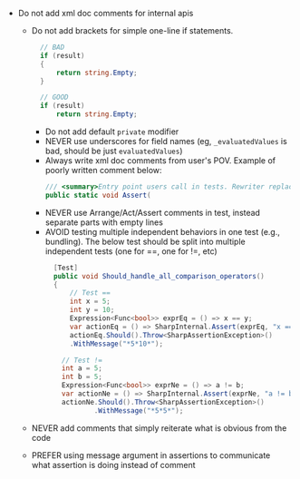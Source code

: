 - Do not add xml doc comments for internal apis
  - Do not add brackets for simple one-line if statements.
    ```csharp
      // BAD
      if (result)
      {
          return string.Empty;
      }
    ```
  
    ```csharp
      // GOOD
      if (result)
          return string.Empty;
    ```
    - Do not add default `private` modifier
    - NEVER use underscores for field names (eg, `_evaluatedValues` is bad, should be just `evaluatedValues`)
    - Always write xml doc comments from user's POV. Example of poorly written comment below:
      ```csharp
      /// <summary>Entry point users call in tests. Rewriter replaces this call.</summary>
      public static void Assert(
      ```
    - NEVER use Arrange/Act/Assert comments in test, instead separate parts with empty lines
    - AVOID testing multiple independent behaviors in one test (e.g., bundling). 
      The below test should be split into multiple independent tests (one for ==, one for !=, etc)
      ```csharp
        [Test]
        public void Should_handle_all_comparison_operators()
        {
            // Test ==
            int x = 5;
            int y = 10;
            Expression<Func<bool>> exprEq = () => x == y;
            var actionEq = () => SharpInternal.Assert(exprEq, "x == y", "TestFile.cs", 1);
            actionEq.Should().Throw<SharpAssertionException>()
            .WithMessage("*5*10*");
    
          // Test !=  
          int a = 5;
          int b = 5;
          Expression<Func<bool>> exprNe = () => a != b;
          var actionNe = () => SharpInternal.Assert(exprNe, "a != b", "TestFile.cs", 2);
          actionNe.Should().Throw<SharpAssertionException>()
                  .WithMessage("*5*5*");
      ```
   - NEVER add comments that simply reiterate what is obvious from the code
   - PREFER using message argument in assertions to communicate what assertion is doing instead of comment 